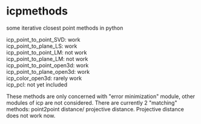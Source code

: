 # icpmethods
some iterative closest point methods in python

icp_point_to_point_SVD:     work  
icp_point_to_plane_LS:      work  
icp_point_to_point_LM:      not work  
icp_point_to_plane_LM:      not work  
icp_point_to_point_open3d:  work  
icp_point_to_plane_open3d:  work  
icp_color_open3d:           rarely work  
icp_pcl:                    not yet included  


These methods are only concerned with "error minimization" module, other modules of icp are not considered. There are currently 2 "matching" methods: point2point distance/ projective distance. Projective distance does not work now.
